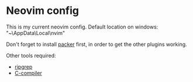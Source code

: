 # Neovim config

This is my current neovim config.
Default location on windows: "~\AppData\Local\nvim\"

Don't forget to install [packer](https://github.com/wbthomason/packer.nvim) first, in order to get the other plugins working.

Other tools required:
- [ripgrep](https://github.com/BurntSushi/ripgrep?tab=readme-ov-file#installation)
- [C-compiler](https://github.com/skeeto/w64devkit)
